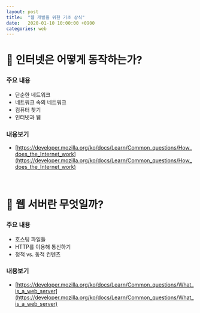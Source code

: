 ```yaml
---
layout: post
title:  "웹 개발을 위한 기초 상식"
date:   2020-01-10 10:00:00 +0900
categories: web
---
```


# :gem: 인터넷은 어떻게 동작하는가?

### 주요 내용
- 단순한 네트워크
- 네트워크 속의 네트워크
- 컴퓨터 찾기
- 인터넷과 웹

### 내용보기
- [https://developer.mozilla.org/ko/docs/Learn/Common_questions/How_does_the_Internet_work](https://developer.mozilla.org/ko/docs/Learn/Common_questions/How_does_the_Internet_work)

<br>

# :gem: 웹 서버란 무엇일까?

### 주요 내용
- 호스팅 파일들
- HTTP를 이용해 통신하기
- 정적 vs. 동적 컨텐츠

### 내용보기
-  [https://developer.mozilla.org/ko/docs/Learn/Common_questions/What_is_a_web_server](https://developer.mozilla.org/ko/docs/Learn/Common_questions/What_is_a_web_server)
